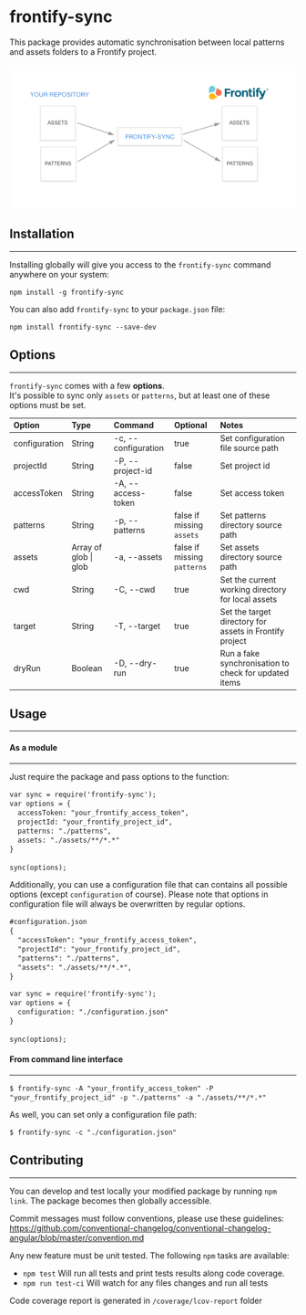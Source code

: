 frontify-sync
===================

This package provides automatic synchronisation between local patterns and assets folders to a Frontify project.

![schema](frontify-sync-schema.png)


## Installation
---------------

Installing globally will give you access to the `frontify-sync` command anywhere on your system:  

```
npm install -g frontify-sync
```

You can also add `frontify-sync` to your `package.json` file:  

```
npm install frontify-sync --save-dev
```

## Options
------------------

`frontify-sync` comes with a few **options**.    
It's possible to sync only `assets` or `patterns`, but at least one of these options must be set.  

|Option  | Type | Command | Optional | Notes |
:------------- | :------------------------- | :------------------------- | :-----------| :-----------|
| configuration  | String | -c, --configuration | true | Set configuration file source path
| projectId | String | -P, --project-id | false | Set project id |
| accessToken | String | -A, --access-token | false | Set access token |
| patterns  | String | -p, --patterns | false if missing `assets` | Set patterns directory source path |
| assets | Array of glob &#124; glob | -a, --assets | false if missing `patterns` | Set assets directory source path |
| cwd | String  | -C, --cwd | true | Set the current working directory for local assets |
| target | String  | -T, --target | true | Set the target directory for assets in Frontify project |
| dryRun | Boolean | -D, --dry-run | true | Run a fake synchronisation to check for updated items |

## Usage
------------------

#### As a module
------------------

Just require the package and pass options to the function:  

```
var sync = require('frontify-sync');
var options = {
  accessToken: "your_frontify_access_token",
  projectId: "your_frontify_project_id",
  patterns: "./patterns",
  assets: "./assets/**/*.*"
}

sync(options);
```

Additionally, you can use a configuration file that can contains all possible options (except `configuration` of course). Please note that options in configuration file will always be overwritten by regular options.  

```
#configuration.json
{
  "accessToken": "your_frontify_access_token",
  "projectId": "your_frontify_project_id",
  "patterns": "./patterns",
  "assets": "./assets/**/*.*",
}
```
```
var sync = require('frontify-sync');
var options = {
  configuration: "./configuration.json"
}

sync(options);
```

#### From command line interface
------------------

```
$ frontify-sync -A "your_frontify_access_token" -P "your_frontify_project_id" -p "./patterns" -a "./assets/**/*.*"
```

As well, you can set only a configuration file path:  

```
$ frontify-sync -c "./configuration.json"
```

## Contributing
------------------

You can develop and test locally your modified package by running `npm link`. The package becomes then globally accessible.

Commit messages must follow conventions, please use these guidelines: https://github.com/conventional-changelog/conventional-changelog-angular/blob/master/convention.md 

Any new feature must be unit tested. The following `npm` tasks are available:
  - `npm test` Will run all tests and print tests results along code coverage.
  - `npm run test-ci` Will watch for any files changes and run all tests

Code coverage report is generated in `/coverage/lcov-report` folder
